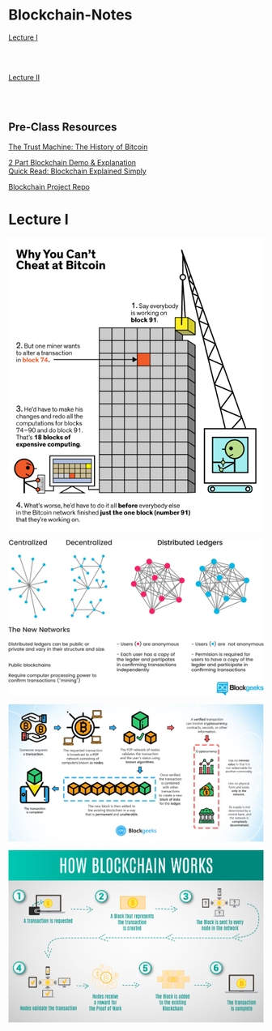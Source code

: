 # Blockchain-Notes

[Lecture I](#Lecture-I)


<br>
<br>

[Lecture II](#Lecture-II)

<br>
<br>

## Pre-Class Resources

[The Trust Machine: The History of Bitcoin](https://youtu.be/ZKwqNgG-Sv4) 

[2 Part Blockchain Demo & Explanation](https://anders.com/blockchain/)  
[Quick Read: Blockchain Explained Simply](https://gardenofcrypto.com/blog/blockchain-explained-simply)  

[Blockchain Project Repo](https://github.com/LambdaSchool/Blockchain)  



# Lecture I

![Why You Can't Cheat Bitcoin](./blockchain.png "Why You Can't Cheat Bitcoin")

![Centralization and Ledgers](./ledgers_centralization.jpg "Centralization and Ledgers")

![How Blockchain Works](./blockchain_cycle.jpg "How Blockchain Works")  

![Another How Blockchain Works](./blockchain_cycle_2.png "Another How Blockchain Works")  

<br>
<br>

## 












